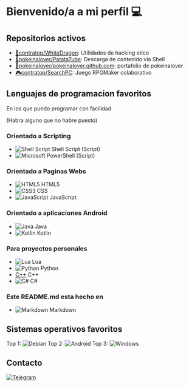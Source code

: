 # Bienvenido/a a mi perfil 💻

## Repositorios activos
- [🐉contratop/WhiteDragon][WDRepo]: Utilidades de hacking etico
- [🥔pokeinalover/PatataTube][patatarepo]: Descarga de contenido via Shell
- [🌸pokeinalover/pokeinalover.github.com][pokeweb]: portafolio de pokeinalover
- [🎮contratop/SearchPC][fpgame]: Juego RPGMaker colaborativo

## Lenguajes de programacion favoritos
En los que puedo programar con facilidad

(Habra alguno que no habre puesto)
### **Orientado a Scripting**
- ![Shell Script](https://img.shields.io/badge/shell_script-%23121011.svg?style=for-the-badge&logo=gnu-bash&logoColor=white) Shell Script (Script)
- ![Microsoft](https://img.shields.io/badge/Microsoft-0078D4?style=for-the-badge&logo=microsoft&logoColor=white) PowerShell (Script)

### **Orientado a Paginas Webs**
- ![HTML5](https://img.shields.io/badge/html5-%23E34F26.svg?style=for-the-badge&logo=html5&logoColor=white) HTML5
- ![CSS3](https://img.shields.io/badge/css3-%231572B6.svg?style=for-the-badge&logo=css3&logoColor=white) CSS
- ![JavaScript](https://img.shields.io/badge/javascript-%23323330.svg?style=for-the-badge&logo=javascript&logoColor=%23F7DF1E) JavaScript

### **Orientado a aplicaciones Android**
- ![Java](https://img.shields.io/badge/java-%23ED8B00.svg?style=for-the-badge&logo=java&logoColor=white) Java
- ![Kotlin](https://img.shields.io/badge/kotlin-%230095D5.svg?style=for-the-badge&logo=kotlin&logoColor=white) Kotlin

### **Para proyectos personales**
- ![Lua](https://img.shields.io/badge/lua-%232C2D72.svg?style=for-the-badge&logo=lua&logoColor=white) Lua
- ![Python](https://img.shields.io/badge/python-3670A0?style=for-the-badge&logo=python&logoColor=ffdd54) Python
- [C++](https://img.shields.io/badge/c++-%2300599C.svg?style=for-the-badge&logo=c%2B%2B&logoColor=white) C++
- ![C#](https://img.shields.io/badge/c%23-%23239120.svg?style=for-the-badge&logo=c-sharp&logoColor=white) C#

### **Este README.md esta hecho en**
- ![Markdown](https://img.shields.io/badge/markdown-%23000000.svg?style=for-the-badge&logo=markdown&logoColor=white) Markdown

## Sistemas operativos favoritos
Top 1: 	![Debian](https://img.shields.io/badge/Debian-D70A53?style=for-the-badge&logo=debian&logoColor=white) 
Top 2: ![Android](https://img.shields.io/badge/Android-3DDC84?style=for-the-badge&logo=android&logoColor=white)
Top 3: ![Windows](https://img.shields.io/badge/Windows-0078D6?style=for-the-badge&logo=windows&logoColor=white)

## Contacto
[![Telegram](https://img.shields.io/badge/Telegram-2CA5E0?style=for-the-badge&logo=telegram&logoColor=white)](https://t.me/contratopdev)










[WDRepo]: https://github.com/contratop/WhiteDragon
[patatarepo]: https://github.com/pokeinalover/PatataTube
[pokeweb]: https://github.com/pokeinalover/pokeinalover.github.io
[fpgame]: https://github.com/contratop/SearchPC

